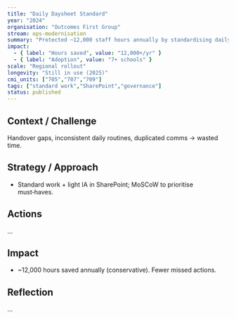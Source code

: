 ```yaml
---
title: "Daily Daysheet Standard"
year: "2024"
organisation: "Outcomes First Group"
stream: ops-modernisation
summary: "Protected ~12,000 staff hours annually by standardising daily operations across sites."
impact:
  - { label: "Hours saved", value: "12,000+/yr" }
  - { label: "Adoption", value: "7+ schools" }
scale: "Regional rollout"
longevity: "Still in use (2025)"
cmi_units: ["705","707","709"]
tags: ["standard work","SharePoint","governance"]
status: published
---
```


## Context / Challenge
Handover gaps, inconsistent daily routines, duplicated comms → wasted time.

## Strategy / Approach
- Standard work + light IA in SharePoint; MoSCoW to prioritise must‑haves.

## Actions
…

## Impact
- ~12,000 hours saved annually (conservative). Fewer missed actions.

## Reflection
…

